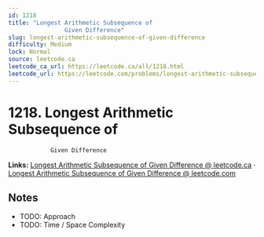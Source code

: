 ```yaml
--- 
id: 1218
title: "Longest Arithmetic Subsequence of
                Given Difference"
slug: longest-arithmetic-subsequence-of-given-difference
difficulty: Medium
lock: Normal
source: leetcode.ca
leetcode_ca_url: https://leetcode.ca/all/1218.html
leetcode_url: https://leetcode.com/problems/longest-arithmetic-subsequence-of-given-difference/
---
```


# 1218. Longest Arithmetic Subsequence of
                Given Difference

**Links:** [Longest Arithmetic Subsequence of
                Given Difference @ leetcode.ca](https://leetcode.ca/all/1218.html) · [Longest Arithmetic Subsequence of
                Given Difference @ leetcode.com](https://leetcode.com/problems/longest-arithmetic-subsequence-of-given-difference/)

## Notes
- TODO: Approach
- TODO: Time / Space Complexity
